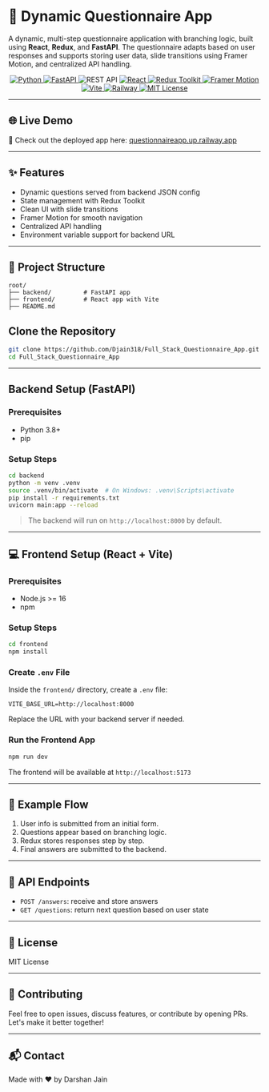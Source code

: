 # 🧠 Dynamic Questionnaire App

A dynamic, multi-step questionnaire application with branching logic, built using **React**, **Redux**, and **FastAPI**. The questionnaire adapts based on user responses and supports storing user data, slide transitions using Framer Motion, and centralized API handling.

<p align="center">
  <a href="https://www.python.org/">
    <img src="https://img.shields.io/badge/Python-3.8%2B-blue?logo=python&logoColor=white" alt="Python" />
  </a>
  <a href="https://fastapi.tiangolo.com/">
    <img src="https://img.shields.io/badge/FastAPI-Backend-0ba360?logo=fastapi&logoColor=white" alt="FastAPI" />
  </a>
  <img src="https://img.shields.io/badge/REST%20API-Enabled-lightgrey?logo=fastapi" alt="REST API" />
  <a href="https://react.dev/">
    <img src="https://img.shields.io/badge/React-Frontend-61DAFB?logo=react&logoColor=black" alt="React" />
  </a>
  <a href="https://redux-toolkit.js.org/">
    <img src="https://img.shields.io/badge/Redux-Toolkit-764ABC?logo=redux&logoColor=white" alt="Redux Toolkit" />
  </a>
  <a href="https://www.framer.com/motion/">
    <img src="https://img.shields.io/badge/Framer_Motion-Animation-black?logo=framer&logoColor=white" alt="Framer Motion" />
  </a>
  <a href="https://vitejs.dev/">
    <img src="https://img.shields.io/badge/Vite-Frontend-646CFF?logo=vite&logoColor=white" alt="Vite" />
  </a>
  <a href="https://railway.app/">
    <img src="https://img.shields.io/badge/Railway-Hosting-000000?logo=railway&logoColor=white" alt="Railway" />
  </a>
  <a href="LICENSE">
    <img src="https://img.shields.io/badge/License-MIT-yellow.svg" alt="MIT License" />
  </a>
</p>

---
## 🌐 Live Demo

🚀 Check out the deployed app here: [questionnaireapp.up.railway.app](https://questionnaireapp.up.railway.app/)

---

## ✨ Features

- Dynamic questions served from backend JSON config
- State management with Redux Toolkit
- Clean UI with slide transitions
- Framer Motion for smooth navigation
- Centralized API handling
- Environment variable support for backend URL

---

## 🚀 Project Structure

```
root/
├── backend/         # FastAPI app
├── frontend/        # React app with Vite
├── README.md
```

## Clone the Repository

```bash
git clone https://github.com/Djain318/Full_Stack_Questionnaire_App.git
cd Full_Stack_Questionnaire_App
```

---

##  Backend Setup (FastAPI)

### Prerequisites

- Python 3.8+
- pip

### Setup Steps

```bash
cd backend
python -m venv .venv
source .venv/bin/activate  # On Windows: .venv\Scripts\activate
pip install -r requirements.txt
uvicorn main:app --reload
```

> The backend will run on `http://localhost:8000` by default.

---

## 💻 Frontend Setup (React + Vite)

### Prerequisites

- Node.js >= 16
- npm

### Setup Steps

```bash
cd frontend
npm install
```

### Create `.env` File

Inside the `frontend/` directory, create a `.env` file:

```env
VITE_BASE_URL=http://localhost:8000
```

Replace the URL with your backend server if needed.

### Run the Frontend App

```bash
npm run dev
```
The frontend will be available at `http://localhost:5173`

---

## 🧪 Example Flow

1. User info is submitted from an initial form.
2. Questions appear based on branching logic.
3. Redux stores responses step by step.
4. Final answers are submitted to the backend.

---

## 📂 API Endpoints

- `POST /answers`: receive and store answers
- `GET /questions`: return next question based on user state

---

## 📝 License

MIT License

---

## 🙌 Contributing

Feel free to open issues, discuss features, or contribute by opening PRs. Let's make it better together!

---

## 📬 Contact

Made with ❤️ by Darshan Jain

